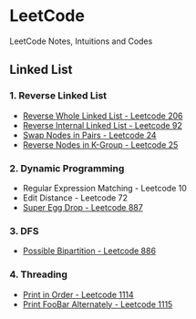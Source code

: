 # LeetCode
LeetCode Notes, Intuitions and Codes

## Linked List

### 1. Reverse Linked List

* [Reverse Whole Linked List - Leetcode 206](https://github.com/frostace/LeetCode/blob/master/Linked%20List/206.%20Reverse%20Linked%20List.md)
* [Reverse Internal Linked List - Leetcode 92](https://github.com/frostace/LeetCode/blob/master/Linked%20List/92.%20Reverse%20Linked%20List%20II.md)
* [Swap Nodes in Pairs - Leetcode 24](https://github.com/frostace/LeetCode/blob/master/Linked%20List/24.%20Swap%20Nodes%20in%20Pairs.md)
* [Reverse Nodes in K-Group - Leetcode 25](https://github.com/frostace/LeetCode/blob/master/Linked%20List/25.%20Reverse%20Nodes%20in%20k-Group.md)

### 2. Dynamic Programming
* Regular Expression Matching - Leetcode 10
* Edit Distance - Leetcode 72
* [Super Egg Drop - Leetcode 887](https://github.com/frostace/LeetCode/blob/master/DP/877.%20Super%20Egg%20Drop.md)

### 3. DFS

* [Possible Bipartition - Leetcode 886](https://github.com/frostace/LeetCode/blob/master/DFS/886.%20Possible%20Bipartition.md)

### 4. Threading
* [Print in Order - Leetcode 1114](https://github.com/frostace/LeetCode/blob/master/Threading/1114.%20Print%20in%20Order.md)
* [Print FooBar Alternately - Leetcode 1115](https://github.com/frostace/LeetCode/blob/master/Threading/1115.%20Print%20FooBar%20Alternately.md)